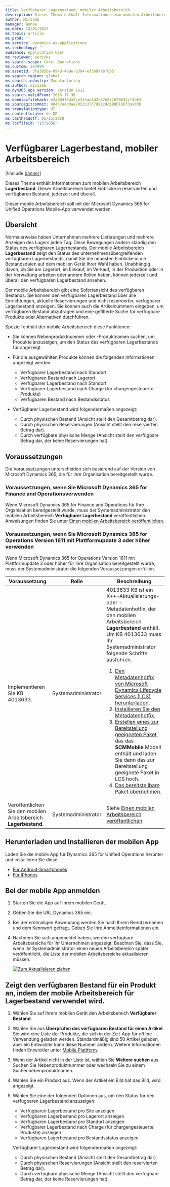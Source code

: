 ```yaml
---
title: Verfügbarer Lagerbestand, mobiler Arbeitsbereich
description: Dieses Thema enthält Informationen zum mobilen Arbeitsbereich für Lagerbestand. Dieser Arbeitsbereich bietet mobile Einblicke in reservierten und zur verfügbaren Bestand, jederzeit und überall.
author: Mirzaab
manager: AnnBe
ms.date: 12/01/2017
ms.topic: article
ms.prod: ''
ms.service: dynamics-ax-applications
ms.technology: ''
audience: Application User
ms.reviewer: sericks
ms.search.scope: Core, Operations
ms.custom: 267094
ms.assetid: 3fa385ba-894d-4a9e-b394-ef3697abf895
ms.search.region: global
ms.search.industry: Manufacturing
ms.author: mirzaab
ms.dyn365.ops.version: Version 1611
ms.search.validFrom: 2016-11-30
ms.openlocfilehash: e2a99476da7ce3feab1d2c37e8510f0042cf4b63
ms.sourcegitcommit: 9d4c7edd0ae2053c37c7d81cdd180b16bf3a9d3b
ms.translationtype: HT
ms.contentlocale: de-DE
ms.lasthandoff: 05/15/2019
ms.locfileid: "1572856"
---
```

# <a name="inventory-on-hand-mobile-workspace"></a>Verfügbarer Lagerbestand, mobiler Arbeitsbereich

[!include [banner](../includes/banner.md)]

Dieses Thema enthält Informationen zum mobilen Arbeitsbereich **Lagerbestand**. Dieser Arbeitsbereich bietet Einblicke in reservierten und verfügbaren Bestand, jederzeit und überall.

Dieser mobile Arbeitsbereich soll mit der Microsoft Dynamics 365 for Unified Operations Mobile-App verwendet werden.

## <a name="overview"></a>Übersicht
Normalerweise haben Unternehmen mehrere Lieferungen und mehrere Anzeigen des Lagers jeden Tag. Diese Bewegungen ändern ständig den Status des verfügbaren Lagerbestands. Der mobile Arbeitsbereich **Lagerbestand** zeigt den Status des unternehmensübergreifenden verfügbaren Lagerbestands, damit Sie die neuesten Einblicke in die Bestandsdaten auf dem mobilen Gerät Ihrer Wahl haben. Unabhängig davon, ob Sie am Lagerort, im Einkauf, im Verkauf, in der Produktion oder in der Verwaltung arbeiten oder andere Rollen haben, können jederzeit und überall den verfügbaren Lagerbestand ansehen. 

Der mobile Arbeitsbereich gibt eine Sofortansicht des verfügbaren Bestands. Sie können den verfügbaren Lagerbestand über alle Einrichtungen, aktuelle Reservierungen und nicht reservierter, verfügbarer Lagerbestand anzeigen. Sie können auch die Artikelnummern eingeben, um verfügbaren Bestand abzufragen und eine gefilterte Suche für verfügbare Produkte oder Alternativen durchführen. 

Speziell enthält der mobile Arbeitsbereich diese Funktionen:

-   Sie können Nebenproduktnummer oder -Produktnamen suchen, um Produkte anzuzeigen, um den Status des verfügbaren Lagerbestands für angezeigt.
-   Für die ausgewählten Produkte können die folgenden Informationen angezeigt werden:

    -   Verfügbarer Lagerbestand nach Standort
    -   Verfügbaren Bestand nach Lagerort
    -   Verfügbarer Lagerbestand nach Standort
    -   Verfügbarer Lagerbestand nach Charge (für chargengesteuerte Produkte)
    -   Verfügbaren Bestand nach Bestandsstatus
    
-   Verfügbarer Lagerbestand wird folgendermaßen angezeigt:

    -   Durch physischen Bestand (Ansicht stellt den Gesamtbetrag dar).
    -   Durch physischen Reservierungen (Ansicht stellt den reservierten Betrag dar).
    -   Durch verfügbare physische Menge (Ansicht stellt den verfügbare Betrag dar, der keine Reservierungen hat).

## <a name="prerequisites"></a>Voraussetzungen
Die Voraussetzungen unterscheiden sich basierend auf der Version von Microsoft Dynamics 365, die für Ihre Organisation bereitgestellt wurde.

### <a name="prerequisites-if-you-use-microsoft-dynamics-365-for-finance-and-operations"></a>Voraussetzungen, wenn Sie Microsoft Dynamics 365 for Finance and Operationsverwenden 
Wenn Microsoft Dynamics 365 for Finance and Operations für Ihre Organisation bereitgestellt wurde, muss der Systemadministrator den mobilen Arbeitsbereich **Verfügbarer Lagerbestand** veröffentlichen. Anweisungen finden Sie unter [Einen mobilen Arbeitsbereich veröffentlichen](../../dev-itpro/mobile-apps/publish-mobile-workspace.md).

### <a name="prerequisites-if-you-use-microsoft-dynamics-365-for-operations-version-1611-with-platform-update-3-or-later"></a>Voraussetzungen, wenn Sie Microsoft Dynamics 365 for Operations Version 1611 mit Plattformupdate 3 oder höher verwenden
Wenn Microsoft Dynamics 365 for Operations Version 1611 mit Plattformupdate 3 oder höher für Ihre Organisation bereitgestellt wurde, muss der Systemadministrator die folgenden Voraussetzungen erfüllen. 

<table>
<thead>
<tr class="header">
<th>Voraussetzung</th>
<th>Rolle</th>
<th>Beschreibung</th>
</tr>
</thead>
<tbody>
<tr class="odd">
<td>Implementieren Sie KB 4013633.</td>
<td>Systemadministrator</td>

<td>4013633 KB ist ein X++-Aktualisierungs- oder -Metadatenhotfix, der den mobilen Arbeitsbereich <strong>Lagerbestand</strong> enthält. Um KB 4013633 muss Ihr Systemadministrator folgende Schritte ausführen.
<ol>
<li><a href="../../dev-itpro/migration-upgrade/download-hotfix-lcs.md">Den Metadatenhotfix von Microsoft Dynamics Lifecycle Services (LCS) herunterladen</a>.</li>
<li><a href="../../dev-itpro/migration-upgrade/install-metadata-hotfix-package.md">Installieren Sie den Metadatenhotfix</a>.</li>
<li><a href="../../dev-itpro/deployment/create-apply-deployable-package.md">Erstellen eines zur Bereitstellung geeigneten Paket</a>, das das <strong>SCMMobile</strong> Modell enthält und laden Sie dann das zur Bereitstellung geeignete Paket in LCS hoch.</li>
<li><a href="../../dev-itpro/deployment/apply-deployable-package-system.md">Das bereitstellbare Paket übernehmen</a>.</li>

</ol></td>
</tr>
<tr class="even">
<td>Veröffentlichen Sie den mobilen Arbeitsbereich <strong>Lagerbestand</strong>.</td>
<td>Systemadministrator</td>
<td>Siehe <a href="../../dev-itpro/mobile-apps/publish-mobile-workspace.md">Einen mobilen Arbeitsbereich veröffentlichen</a>.</td>
</tr>
</tbody>
</table>

## <a name="download-and-install-the-mobile-app"></a>Herunterladen und Installieren der mobilen App

Laden Sie die mobile App für Dynamics 365 for Unified Operations herunter und installieren Sie diese:

-   [Für Android-Smartphones](https://go.microsoft.com/fwlink/?linkid=850662)
-   [Für iPhones](https://go.microsoft.com/fwlink/?linkid=850663)

## <a name="sign-in-to-the-mobile-app"></a>Bei der mobile App anmelden

1.  Starten Sie die App auf Ihrem mobilen Gerät.
2.  Geben Sie die URL Dynamics 365 ein.
3.  Bei der erstmaligen Anwendung werden Sie nach Ihrem Benutzernamen und dem Kennwort gefragt. Geben Sie Ihre Anmeldeinformationen ein.
4.  Nachdem Sie sich angemeldet haben, werden verfügbare Arbeitsbereiche für Ihr Unternehmen angezeigt. Beachten Sie, dass Sie, wenn Ihr Systemadministrator einen neuen Arbeitsbereich später veröffentlicht, die Liste der mobilen Arbeitsbereiche aktualisieren müssen.

    [![Zum Aktualisieren ziehen](./media/pull-to-refresh-list-of-workspaces-183x300.png)](./media/pull-to-refresh-list-of-workspaces.png)

## <a name="view-the-on-hand-inventory-for-a-product-by-using-the-inventory-on-hand-mobile-workspace"></a>Zeigt den verfügbaren Bestand für ein Produkt an, indem der mobile Arbeitsbereich für Lagerbestand verwendet wird.

1.  Wählen Sie auf Ihrem mobilen Gerät den Arbeitsbereich **Verfügbarer Bestand**.

2.  Wählen Sie aus **Überprüfen des verfügbaren Bestand für einen Artikel**. Sie wird eine Liste der Produkte, die sich in der Zeit-App für offline Verwendung geladen werden. Standardmäßig sind 50 Artikel geladen, aber ein Entwickler kann diese Nummer ändern. Weitere Informationen finden Entwickler unter [Mobile Plattform](../../dev-itpro/mobile-apps/platform/mobile-platform-home-page.md).
3.  Wenn der Artikel nicht in der Liste ist, wählen Sie **Weitere suchen** aus. Suchen Sie Nebenproduktnummer oder wechseln Sie zu einem Suchennebenproduktnamen.

4.  Wählen Sie ein Produkt aus. Wenn der Artikel ein Bild hat das Bild, wird angezeigt.
5.  Wählen Sie eine der folgenden Optionen aus, um den Status für den verfügbaren Lagerbestand anzuzeigen:

    -   Verfügbaren Lagerbestand pro Site anzeigen
    -   Verfügbaren Lagerbestand pro Lagerort anzeigen
    -   Verfügbaren Lagerbestand pro Standort anzeigen
    -   Verfügbarer Lagerbestand nach Charge (für chargengesteuerte Produkte) anzeigen
    -   Verfügbaren Lagerbestand pro Bestandsstatus anzeigen

    Verfügbarer Lagerbestand wird folgendermaßen angezeigt:
    -   Durch physischen Bestand (Ansicht stellt den Gesamtbetrag dar).
    -   Durch physischen Reservierungen (Ansicht stellt den reservierten Betrag dar).
    -   Durch verfügbare physische Menge (Ansicht stellt den verfügbare Betrag dar, der keine Reservierungen hat).
